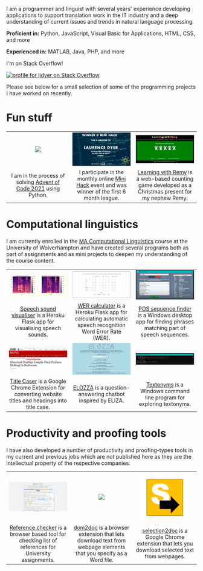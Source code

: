 <!--
**ljdyer/ljdyer** is a ✨ _special_ ✨ repository because its `README.md` (this file) appears on your GitHub profile. -->

I am a programmer and linguist with several years' experience developing applications to support translation work in the IT industry and a deep understanding of current issues and trends in natural language processing.

<b>Proficient in:</b> Python, JavaScript, Visual Basic for Applications, HTML, CSS, and more

<b>Experienced in:</b> MATLAB, Java, PHP, and more

I'm on Stack Overflow!

<a href="https://stackoverflow.com/users/17568469/ljdyer"><img src="https://stackexchange.com/users/flair/23521233.png" width="208" height="58" alt="profile for ljdyer on Stack Overflow" title="profile for ljdyer on Stack Overflow"></a>

Please see below for a small selection of some of the programming projects I have worked on recently.

# Fun stuff

<table style="width:100%; text-align:center; border:none; table-layout: fixed">
  <colgroup>
    <col style="max-width:33%">
    <col style="max-width:33%">
    <col style="max-width:33%">
  </colgroup>  
  <tbody>
    <tr>
      <td width="33%" style="width:33%; text-align:center"><a href="https://github.com/ljdyer/advent-of-code-2021" width="100%"><img src="https://github.com/ljdyer/readme-img/blob/main/AoC.jpg"></img></a></td>
      <td width="33%" style="width:33%; text-align:center"><a href="https://github.com/ljdyer/ljdyer-minihack" width="100%"><img src="https://github.com/ljdyer/ljdyer-minihack/blob/main/img/certificate.png"></img></a></td>
      <td width="33%" style="width:33%; text-align:center"><a href="https://github.com/ljdyer/learning-with-remy" width="100%"><img src="https://github.com/ljdyer/learning-with-remy/blob/master/readme-img/ghostbusters-game.PNG"></a></img></td>
    </tr>
    <tr>
      <td align="center" style="width:33%; text-align:center">I am in the process of solving <a href="https://github.com/ljdyer/advent-of-code-2021">Advent of Code 2021</a> using Python.</td>
      <td align="center" style="width:33%; text-align:center">I participate in the monthly online <a href="https://github.com/ljdyer/ljdyer-minihack">Mini Hack</a> event and was winner of the first 6 month league.</td>
      <td align="center" style="width:33%; text-align:center"><a href="https://github.com/ljdyer/learning-with-remy">Learning with Remy</a> is a web-based counting game developed as a Christmas present for my nephew Remy.</td>
    </tr>
  </tbody>
</table>

# Computational linguistics

I am currently enrolled in the <a href="https://www.wlv.ac.uk/courses/ma-computational-linguistics/">MA Computational Linguistics</a> course at the University of Wolverhampton and have created several programs both as part of assignments and as mini projects to deepen my understanding of the course content.

<table style="width:100%; text-align:center; border:none; table-layout: fixed">
  <colgroup>
    <col style="max-width:33%">
    <col style="max-width:33%">
    <col style="max-width:33%">
  </colgroup>  
  <tbody>
    <tr>
      <td width="33%" style="width:33%; text-align:center"><a href="https://github.com/ljdyer/speech-sound-visualiser" width="100%"><img src="https://github.com/ljdyer/speech-sound-visualiser/blob/main/readme-img/mel.PNG"></a></img></td>
      <td width="33%" style="width:33%; text-align:center"><a href="https://github.com/ljdyer/wer-calculator" width="100%"><img src="https://github.com/ljdyer/wer-calculator/blob/main/readme-img/levenshtein.png"></a></img></td>
      <td width="33%" style="width:33%; text-align:center"><a href="https://github.com/ljdyer/pos-sequence-finder" width="100%"><img src="https://github.com/ljdyer/POS-sequence-finder/blob/main/readme-img/app-screenshot.PNG"></a></img></td>
    </tr>
    <tr>
      <td align="center" style="width:33%; text-align:center"><a href="https://github.com/ljdyer/speech-sound-visualiser">Speech sound visualiser</a> is a Heroku Flask app for visualising speech sounds.</td>
      <td align="center" style="width:33%; text-align:center"><a href="https://github.com/ljdyer/wer-calculator">WER calculator</a> is a Heroku Flask app for calculating automatic speech recognition Word Error Rate (WER).</td>
      <td align="center" style="width:33%; text-align:center"><a href="https://github.com/ljdyer/pos-sequence-finder">POS sequence finder</a> is a Windows desktop app for finding phrases matching part of speech sequences.</td>
    </tr>
  <tr>
    <td width="33%" style="width:33%; text-align:center"><a href="https://github.com/ljdyer/TitleCaser" width="100%">
      <img src="https://github.com/ljdyer/TitleCaser/blob/main/demo-img/bbc-python-after.png"></a></img>
    </td>
    <td width="33%" style="width:33%; text-align:center"><a href="https://github.com/ljdyer/elozza" width="100%">
      <img src="https://github.com/ljdyer/ELOZZA/blob/main/readme-img/screenshot.PNG"></a></img>
    </td>
    <td width="33%" style="width:33%; text-align:center"><a href="https://github.com/ljdyer/textonyms" width="100%">
      <img src="https://github.com/ljdyer/textonyms/blob/main/readme-img/option1.PNG"></a></img>
    </td>
  </tr>
  <tr>
    <td align="center" style="width:33%; text-align:center"><a href="https://github.com/ljdyer/TitleCaser">Title Caser</a> is a Google Chrome Extension for converting website titles and headings into title case.</td>
    <td align="center" style="width:33%; text-align:center"><a href="https://github.com/ljdyer/elozza">ELOZZA</a> is a question-answering chatbot inspired by ELIZA.</td>
    <td align="center" style="width:33%; text-align:center"><a href="https://github.com/ljdyer/textonyms">Textonyms</a> is a Windows command line program for exploring textonyms.</td>
  </tr>  
  </tbody>
</table>

# Productivity and proofing tools

I have also developed a number of productivity and proofing-types tools in my current and previous jobs which are not published here as they are the intellectual property of the respective companies.

<table style="width:100%; text-align:center; border:none; table-layout: fixed">
  <colgroup>
    <col style="max-width:33%">
    <col style="max-width:33%">
    <col style="max-width:33%">
  </colgroup> 
  <tbody>
  <tr>
  <td align="center" style="width:33%; text-align:center" width="33%"><a href="https://github.com/ljdyer/reference-checker" width="100%">
    <img style="margin:auto" src="https://github.com/ljdyer/reference-checker/blob/main/site/img/youtube-thumbnail.PNG"></a></img>
  </td>
  <td align="center" style="width:33%; text-align:center" width="33%"><a href="https://github.com/ljdyer/dom2doc" width="100%">
    <img style="margin:auto" src="https://github.com/ljdyer/dom2doc/blob/main/Chrome/public/icon128.png"></a></img>
  </td>
  <td align="center" style="width:33%; text-align:center" width="33%"><a href="https://github.com/ljdyer/selection2doc" width="100%">
    <img style="margin:auto" src="https://github.com/ljdyer/selection2doc/blob/main/Chrome/public/icon128.png"></a></img>
  </td>
  </tr>
  <tr>
    <td align="center" style="width:33%; text-align:center" width="33%"><a href="https://github.com/ljdyer/reference-checker">Reference checker</a> is a browser based tool for checking list of references for University assignments.</td>
    <td align="center" style="width:33%; text-align:center" width="33%"><a href="https://github.com/ljdyer/dom2doc">dom2doc</a> is a browser extension that lets download text from webpage elements that you specify as a Word file.</td>
    <td align="center" style="width:33%; text-align:center" width="33%"><a href="https://github.com/ljdyer/selection2doc">selection2doc</a> is a Google Chrome extension that lets you download selected text from webpages.</td>
  </tr>
  </tbody>
</table>
